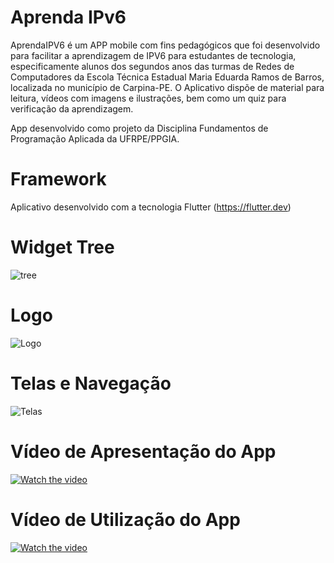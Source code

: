 # Aprenda IPv6
AprendaIPV6 é um APP mobile com fins pedagógicos que foi desenvolvido para facilitar a aprendizagem de IPV6 para estudantes de tecnologia, especificamente alunos dos segundos anos das turmas de Redes de Computadores da Escola Técnica Estadual Maria Eduarda Ramos de Barros, localizada no município de Carpina-PE. O Aplicativo dispõe de material para leitura, vídeos com imagens e ilustrações, bem como um quiz para verificação da aprendizagem.

App desenvolvido como projeto da Disciplina Fundamentos de Programação Aplicada da UFRPE/PPGIA.

# Framework
Aplicativo desenvolvido com a tecnologia Flutter (https://flutter.dev)

# Widget Tree
![tree](https://user-images.githubusercontent.com/81421837/126052518-af764f20-aa9b-4da0-8250-ef4efe918560.png)

# Logo
![Logo](https://github.com/carlossantos2/AprendaIPV6/blob/2c91030e7d43e3dff9878e29e06741dfc70f59ba/Logo%20IPv6.png)

# Telas e Navegação
![Telas](https://user-images.githubusercontent.com/81421837/126074427-c80c1559-a73a-45a4-a09e-df73dad69d5b.png)

# Vídeo de Apresentação do App
[![Watch the video](https://img.youtube.com/vi/3FtoSkYX72s/maxresdefault.jpg)](https://www.youtube.com/watch?v=3FtoSkYX72s)

# Vídeo de Utilização do App
[![Watch the video](https://img.youtube.com/vi/zDGxAcvSzCo/maxresdefault.jpg)](https://www.youtube.com/watch?v=zDGxAcvSzCo)
